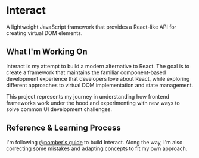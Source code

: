 # Interact

A lightweight JavaScript framework that provides a React-like API for creating virtual DOM elements.

## What I'm Working On

Interact is my attempt to build a modern alternative to React. The goal is to create a framework that maintains the familiar component-based development experience that developers love about React, while exploring different approaches to virtual DOM implementation and state management.

This project represents my journey in understanding how frontend frameworks work under the hood and experimenting with new ways to solve common UI development challenges.

## Reference & Learning Process

I'm following [@pomber's guide](https://pomb.us/build-your-own-react/) to build Interact. Along the way, I'm also correcting some mistakes and adapting concepts to fit my own approach.